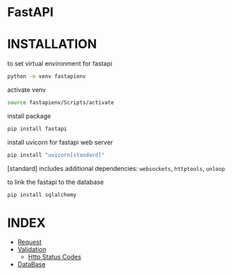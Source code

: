 # FastAPI

# INSTALLATION
to set virtual environment for fastapi

```bash
python -m venv fastapienv
```
activate venv

```bash
source fastapienv/Scripts/activate
```
install package

```bash
pip install fastapi
```
install uvicorn for fastapi web server

```bash
pip install "uvicorn[standard]"
```

[standard] includes additional dependencies: `websockets`, `httptools`, `unloop`

to link the fastapi to the database

```bash
pip install sqlalchemy
```

# INDEX

- [Request](/Request/main.py)
- [Validation](/Validation/main.py)
  - [Http Status Codes](/Validation/Status-Codes.md)
- [DataBase](/DataBase)